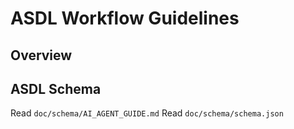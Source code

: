 # ASDL Workflow Guidelines

## Overview

## ASDL Schema
Read `doc/schema/AI_AGENT_GUIDE.md`
Read `doc/schema/schema.json`

